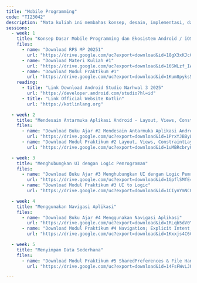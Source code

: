 ```yaml
---
title: "Mobile Programming"
code: "TI23042"
description: "Mata kuliah ini membahas konsep, desain, implementasi, dan pengujian aplikasi mobile berbasis Android. Mahasiswa dibekali kemampuan teknis membangun aplikasi native menggunakan Java/Kotlin, memanfaatkan sensor, layanan API eksternal, serta menerapkan arsitektur modern seperti MVVM dan Jetpack Compose. Pendekatan pembelajaran menggunakan Outcome-Based Education (OBE) dengan penekanan pada praktik, studi kasus, dan proyek akhir."
sessions:
  - week: 1
    title: "Konsep Dasar Mobile Programming dan Ekosistem Android / iOS"
    files:
      - name: "Download RPS MP 20251"
        url: "https://drive.google.com/uc?export=download&id=18gX3xKJcG-T16aXH7N0wiKiQ_Fi-UBZo"    
      - name: "Download Materi Kuliah #1"
        url: "https://drive.google.com/uc?export=download&id=16SWLzf_IAC9x1iauLtXwau8VlOgd6Toh"
      - name: "Download Modul Praktikum #1"
        url: "https://drive.google.com/uc?export=download&id=1Kum8pyks52GnqBVaFLXr4SUR800tDMxn"        
    reading:
      - title: "Link Download Android Studio Narhwal 3 2025"
        url: "https://developer.android.com/studio?hl=id"
      - title: "Link Official Website Kotlin"
        url: "https://kotlinlang.org"        

  - week: 2
    title: "Mendesain Antarmuka Aplikasi Android - Layout, Views, ConstraintLayout"
    files:
      - name: "Download Buku Ajar #2 Mendesain Antarmuka Aplikasi Android"
        url: "https://drive.google.com/uc?export=download&id=1PrxYJBByLN_clWG5FQv8_Q9H5cy1u-qE"
      - name: "Download Modul Praktikum #2 Layout, Views, ConstraintLayout"
        url: "https://drive.google.com/uc?export=download&id=1uMBRcbryOMScBV5dUPKQnY5JjElf74XN"        

  - week: 3
    title: "Menghubungkan UI dengan Logic Pemrograman"
    files:
      - name: "Download Buku Ajar #3 Menghubungkan UI dengan Logic Pemrograman"
        url: "https://drive.google.com/uc?export=download&id=1GpflSMfE45c3MhK_qv_cpzfPiKCkrjQz"
      - name: "Download Modul Praktikum #3 UI to Logic"
        url: "https://drive.google.com/uc?export=download&id=1CIynYmNCG6er_vm2wd_AxPoSH3cllZcO"

  - week: 4
    title: "Menggunakan Navigasi Aplikasi"
    files:
      - name: "Download Buku Ajar #4 Menggunakan Navigasi Aplikasi"
        url: "https://drive.google.com/uc?export=download&id=1RLqb5dV0YubU1U29UbUyjAeSqL6pBqyi"
      - name: "Download Modul Praktikum #4 Navigation; Explicit Intent, Implicit Intent, Fragment"
        url: "https://drive.google.com/uc?export=download&id=1Kxxjs4C6CvZXdVnaFGl9JRXS5s_Vyz7g"

  - week: 5
    title: "Menyimpan Data Sederhana"
    files:
      - name: "Download Modul Praktikum #5 SharedPreferences & File Handling"
        url: "https://drive.google.com/uc?export=download&id=14FsFWvLJUTvA_h9ohHmOudwVgVbMflYy"   

---
```

